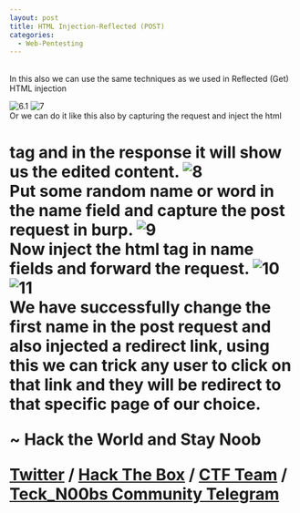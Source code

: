 ```yaml
---
layout: post
title: HTML Injection-Reflected (POST)
categories:
  - Web-Pentesting
---
```

<br>In this also we can use the same techniques as we used in Reflected (Get) HTML injection

![6.1](https://teckk2.github.io/assets/images/Web%20Pentest/A1/6.1.png)
![7](https://teckk2.github.io/assets/images/Web%20Pentest/A1/7.png)
<br>Or we can do it like this also by capturing the request and inject the html <h1> tag and in the response it will show us the edited content.
![8](https://teckk2.github.io/assets/images/Web%20Pentest/A1/8.png)
<br>Put some random name or word in the name field and capture the post request in burp.
![9](https://teckk2.github.io/assets/images/Web%20Pentest/A1/9.png)
<br>Now inject the html tag in name fields and forward the request.
![10](https://teckk2.github.io/assets/images/Web%20Pentest/A1/10.png)
![11](https://teckk2.github.io/assets/images/Web%20Pentest/A1/11.png)
<br>We have successfully change the first name in the post request and also injected a redirect link, using this we can trick any user to click on that link and they will be redirect to that specific page of our choice.

<p class="message">
  ~ Hack the World and Stay Noob
</p>

[Twitter](https://twitter.com/Teck__K2) / [Hack The Box](https://www.hackthebox.eu/profile/966) / [CTF Team](https://ctftime.org/team/20102) /
[Teck_N00bs Community Telegram](https://t.me/Teck_N00bs)

<script src="https://www.hackthebox.eu/badge/966"> </script>
